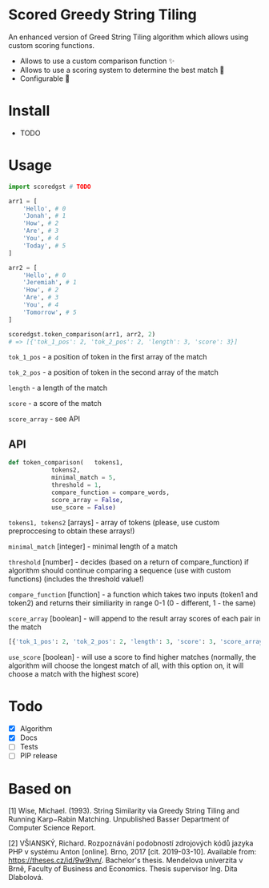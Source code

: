 # Scored Greedy String Tiling
An enhanced version of Greed String Tiling algorithm which allows using custom scoring functions.

* Allows to use a  custom comparison function :sparkles:
* Allows to use a scoring system to determine the best match :pencil:
* Configurable :hammer:

# Install

- TODO

#  Usage

```python
import scoredgst # TODO

arr1 = [
	'Hello', # 0
	'Jonah', # 1
	'How', # 2
	'Are', # 3
	'You', # 4
	'Today', # 5
]

arr2 = [
	'Hello', # 0
	'Jeremiah', # 1
	'How', # 2
	'Are', # 3
	'You', # 4
	'Tomorrow', # 5
]

scoredgst.token_comparison(arr1, arr2, 2)
# => [{'tok_1_pos': 2, 'tok_2_pos': 2, 'length': 3, 'score': 3}]
```
`tok_1_pos` - a position of token in the first array of the match

`tok_2_pos` - a position of token in the second array of the match

`length` - a length of the match

`score` - a score of the match

`score_array` - see API

## API

```python
def token_comparison(	tokens1,
			tokens2, 
			minimal_match = 5,
			threshold = 1, 
			compare_function = compare_words, 
			score_array = False, 
			use_score = False)
```

`tokens1, tokens2` [arrays] - array of tokens (please, use custom preproccesing to obtain these arrays!)

`minimal_match` [integer] - minimal length of a match

`threshold` [number] - decides (based on a return of compare_function) if algorithm should continue comparing a sequence (use with custom functions) (includes the threshold value!)

`compare_function` [function] - a function which takes two inputs (token1 and token2) and returns their similiarity in range 0-1 (0 - different, 1 - the same)

`score_array` [boolean] - will append to the result array scores of each pair in the match

```python
[{'tok_1_pos': 2, 'tok_2_pos': 2, 'length': 3, 'score': 3, 'score_array': [1, 1, 1]}]
```

`use_score` [boolean] - will use a score to find higher matches (normally, the algorithm will choose the longest match of all, with this option on, it will choose a match with the highest score)

# Todo
- [X] Algorithm
- [X] Docs
- [ ] Tests
- [ ] PIP release

# Based on

[1] Wise, Michael. (1993). String Similarity via Greedy String Tiling and Running Karp−Rabin Matching. Unpublished Basser Department of Computer Science Report. 

[2] VŠIANSKÝ, Richard. Rozpoznávání podobností zdrojových kódů jazyka PHP v systému Anton [online]. Brno, 2017 [cit. 2019-03-10]. Available from: <https://theses.cz/id/9w9lvn/>. Bachelor's thesis. Mendelova univerzita v Brně, Faculty of Business and Economics. Thesis supervisor Ing. Dita Dlabolová.
